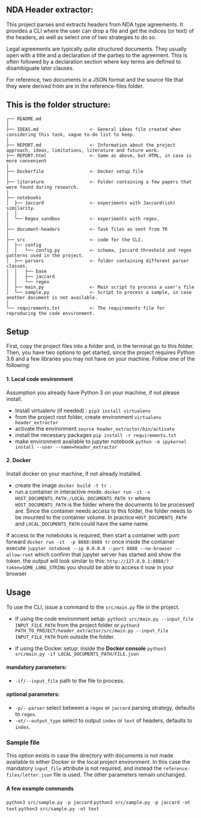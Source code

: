 ## NDA Header extractor:

This project parses and extracts headers from NDA type agreements. It provides a CLI where the user can drop a file and
get the indices (or text) of the headers, as well as select one of two strategies to do so.

Legal agreements are typically quite structured documents. They usually open with a title and a declaration of the parties to the agreement. This is often followed by a declaration section where key terms are defined to disambiguate later clauses.

For reference, two documents in a JSON format and the source file that they were derived from are in the reference-files folder.


This is the folder structure:
--------------------------------

    ┌── README.md
    │
    ├── IDEAS.md                   <- General ideas file created when considering this task, vague to-do list to keep.
    │
    ├── REPORT.md                  <- Information about the project approach, ideas, limitations, literature and future work.
    ├── REPORT.html                <- Same as above, but HTML, in case is more convenient
    │
    ├── Dockerfile                 <- Docker setup file
    │
    ├── literature                 <- Folder containing a few papers that were found during research.
    │
    ├── notebooks
    │  ├── Jaccard                 <- experiments with Jaccard(ish) similarity.
    │  │
    │  └── Regex sandbox           <- experiments with regex.
    │
    ├── document-headers           <- Task files as sent from TR
    │
    ├── src                        <- code for the CLI.
    │  ├── config
    │  │   └── config.py           <- schema, jaccard threshold and regex patterns used in the project.
    │  ├── parsers                 <- folder containing different parser classes.
    │  │   ├── base
    │  │   ├── jaccard
    │  │   └── regex
    │  ├── main.py                 <- Main script to process a user's file
    │  └── sample.py               <- Script to process a sample, in case another document is not available.
    │
    └── requirements.txt           <- The requirements file for reproducing the code environment.


## Setup

First, copy the project files into a folder and, in the terminal go to this folder. Then, you have two options to get started, since the project requires Python 3.6 and a few libraries you may not have on your machine. Follow one of the following:

#### 1. Local code environment
Assumption you already have Python 3 on your machine, if not please install.
-   Install virtualenv (if needed) :
    `pip3 install virtualenv`
-   from the project root folder, create environment
    `virtualenv header_extractor`
-  activate the environment
    `source header_extractor/bin/activate`
-   install the necessary packages
    `pip install -r requirements.txt`
-   make environment available to jupyter notebook
    `python -m ipykernel install --user --name=header_extractor`

#### 2. Docker
Install docker on your machine, if not already installed.
- create the image
 `docker build -t tr .`
- run a container in interactive mode.
`docker run -it -v HOST_DOCUMENTS_PATH:/LOCAL_DOCUMENTS_PATH tr`
where `HOST_DOCUMENTS_PATH` is the folder where the documents to be processed are. Since the container needs access to this folder, the folder needs to be mounted to the container volume.  In practice `HOST_DOCUMENTS_PATH` and `LOCAL_DOCUMENTS_PATH` could have the same name.

If access to the notebooks is required, then start a container with port forward
`docker run -it  -p 8888:8888 tr`
once inside the container execute
`jupyter notebook --ip 0.0.0.0 --port 8888 --no-browser --allow-root`
which confirm that jupyter server has started and show the token. the output will look similar to this:
`http://127.0.0.1:8888/?token=SOME_LONG_STRING`
you should be able to access it now in your browser

## Usage
To use the CLI, issue a command to the `src/main.py` file in the project.
- If using the code environment setup:
`python3 src/main.py --input_file INPUT_FILE_PATH` from the project folder or
`python3 PATH_TO_PROJECT/header_extractor/src/main.py --input_file INPUT_FILE_PATH` from outside the folder.

- If using the Docker setup:
inside the **Docker console**
`python3 src/main.py -if LOCAL_DOCUMENTS_PATH/FILE.json`

#### mandatory parameters:
- `-if/--input_file` path to the file to process.
#### optional parameters:
- `-p/--parser` select between a `regex` or `jaccard` parsing strategy, defaults to `regex`.
- `-ot/--output_type` select to output `index` or `text` of headers, defaults to `index`.

### Sample file
This option exists in case the directory with documents is not made available to either Docker or the local project environment. In this case the mandatory `input_file` attribute is not required, and instead the `reference-files/letter.json` file is used. The other parameters remain unchanged.

#### A few example commands
`python3 src/sample.py -p jaccard`
`python3 src/sample.py -p jaccard -ot text`
`python3 src/sample.py -ot text`